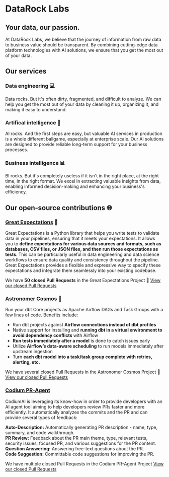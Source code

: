 # DataRock Labs
## Your data, our passion.
At DataRock Labs, we believe that the journey of information from raw data to business value should be transparent. By combining cutting-edge data platform technologies with AI solutions, we ensure that you get the most out of your data.

## Our services
### Data engineering 💻
Data rocks. But it's often dirty, fragmented, and difficult to analyze. We can help you get the most out of your data by cleaning it up, organizing it, and making it easy to understand.
### Artifical intelligence 🤖
AI rocks. And the first steps are easy, but valuable AI services in production is a whole different ballgame, especially at enterprise scale. Our AI solutions are designed to provide reliable long-term support for your business processes.
### Business intelligence 📊
BI rocks. But it's completely useless if it isn't in the right place, at the right time, in the right format. We excel in extracting valuable insights from data, enabling informed decision-making and enhancing your business's efficiency.

## Our open-source contributions 🌐
### [Great Expectations](https://github.com/great-expectations/great_expectations) 🎯
Great Expectations is a Python library that helps you write tests to validate data in your pipelines, ensuring that it meets your expectations. It allows you to **define expectations for various data sources and formats, such as databases, CSV files, or JSON files, and then run those expectations as tests**. This can be particularly useful in data engineering and data science workflows to ensure data quality and consistency throughout the pipeline. Great Expectations provides a flexible and expressive way to specify these expectations and integrate them seamlessly into your existing codebase.

We have **50 closed Pull Requests** in the Great Expectations Project 🚀
[View our closed Pull Requests](https://github.com/great-expectations/great_expectations/pulls?q=author%3Aszecsip+is%3Aclosed)

### [Astronomer Cosmos](https://github.com/astronomer/astronomer-cosmos) 🌌
Run your dbt Core projects as Apache Airflow DAGs and Task Groups with a few lines of code. Benefits include:

-   Run dbt projects against **Airflow connections instead of dbt profiles**
-   Native support for installing and **running dbt in a virtual environment to avoid dependency conflicts** with Airflow
-   **Run tests immediately after a model** is done to catch issues early
-   Utilize **Airflow’s data-aware scheduling** to run models immediately after upstream ingestion
-   Turn **each dbt model into a task/task group complete with retries, alerting, etc.**

We have several closed Pull Requests in the Astronomer Cosmos Project 🤖
[View our closed Pull Requests](https://github.com/astronomer/astronomer-cosmos/pulls?q=author%3Aszecsip+is%3Aclosed)
### [Codium PR-Agent](https://github.com/Codium-ai/pr-agent)
CodiumAI is leveraging its know-how in order to provide developers with an AI agent tool aiming to help developers review PRs faster and more efficiently. It automatically analyzes the commits and the PR and can provide several types of feedback:

**Auto-Description:**  Automatically generating PR description - name, type, summary, and code walkthrough.  
**PR Review:**  Feedback about the PR main theme, type, relevant tests, security issues, focused PR, and various suggestions for the PR content.  
**Question Answering:**  Answering free-text questions about the PR.  
**Code Suggestion:**  Committable code suggestions for improving the PR.

We have multiple closed Pull Requests in the Codium PR-Agent Project
[View our closed Pull Requests](https://github.com/Codium-ai/pr-agent/pulls?q=author%3Aszecsip+is%3Aclosed)
